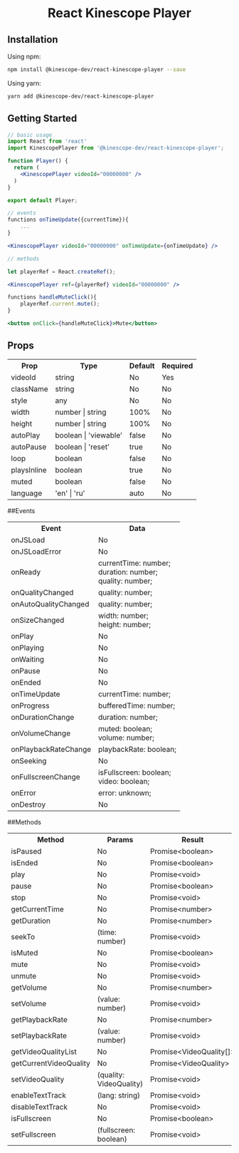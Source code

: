 <h1 align="center">React Kinescope Player</h1>

## Installation

Using npm:

```sh
npm install @kinescope-dev/react-kinescope-player --save
```

Using yarn:

```sh
yarn add @kinescope-dev/react-kinescope-player
```

## Getting Started

```jsx
// basic usage
import React from 'react'
import KinescopePlayer from '@kinescope-dev/react-kinescope-player';

function Player() {
  return (
    <KinescopePlayer videoId="00000000" />
  )
}

export default Player;
```

```jsx
// events
functions onTimeUpdate({currentTime}){
    ...
}

<KinescopePlayer videoId="00000000" onTimeUpdate={onTimeUpdate} />
```

```jsx
// methods

let playerRef = React.createRef();

<KinescopePlayer ref={playerRef} videoId="00000000" />

functions handleMuteClick(){
    playerRef.current.mute();
}

<button onClick={handleMuteClick}>Mute</button>
```

## Props
<table>
  <tr>
    <th>Prop</th>
    <th>Type</th>
    <th>Default</th>
    <th>Required</th>
  </tr>
  <tr>
      <td>videoId</td>
      <td>string</td>
      <td>No</td>
      <td>Yes</td>
  </tr>
  <tr>
      <td>className</td>
      <td>string</td>
      <td>No</td>
      <td>No</td>
  </tr>
  <tr>
      <td>style</td>
      <td>any</td>
      <td>No</td>
      <td>No</td>
  </tr> 
  <tr>
      <td>width</td>
      <td>number | string</td>
      <td>100%</td>
      <td>No</td>
  </tr>
  <tr>
      <td>height</td>
      <td>number | string</td>
      <td>100%</td>
      <td>No</td>
  </tr>
  <tr>
      <td>autoPlay</td>
      <td>boolean | 'viewable'</td>
      <td>false</td>
      <td>No</td>
  </tr>
  <tr>
      <td>autoPause</td>
      <td>boolean | 'reset'</td>
      <td>true</td>
      <td>No</td>
  </tr>
  <tr>
      <td>loop</td>
      <td>boolean</td>
      <td>false</td>
      <td>No</td>
  </tr>
  <tr>
      <td>playsInline</td>
      <td>boolean</td>
      <td>true</td>
      <td>No</td>
  </tr>
  <tr>
      <td>muted</td>
      <td>boolean</td>
      <td>false</td>
      <td>No</td>
  </tr>
  <tr>
      <td>language</td>
      <td>'en' | 'ru'</td>
      <td>auto</td>
      <td>No</td>
  </tr>
</table>

##Events
<table>
  <tr>
    <th>Event</th>
    <th>Data</th>
  </tr>
  <tr>
      <td>onJSLoad</td>
      <td>No</td>
  </tr>
  <tr>
      <td>onJSLoadError</td>
      <td>No</td>
  </tr>
  <tr>
      <td>onReady</td>
      <td>
        currentTime: number;<br/>
        duration: number;<br/>
        quality: number;
      </td>
  </tr>
  <tr>
      <td>onQualityChanged</td>
      <td>
        	quality: number;
      </td>
  </tr>
  <tr>
      <td>onAutoQualityChanged</td>
      <td>
        	quality: number;
      </td>
  </tr>
  <tr>
      <td>onSizeChanged</td>
      <td>
            width: number;<br/>
            height: number;
      </td>
  </tr>
  <tr>
      <td>onPlay</td>
      <td>No</td>
  </tr>
  <tr>
      <td>onPlaying</td>
      <td>No</td>
  </tr>
  <tr>
      <td>onWaiting</td>
      <td>No</td>
  </tr>
  <tr>
      <td>onPause</td>
      <td>No</td>
  </tr>
  <tr>
      <td>onEnded</td>
      <td>No</td>
  </tr>
  <tr>
      <td>onTimeUpdate</td>
      <td>currentTime: number;</td>
  </tr>
  <tr>
      <td>onProgress</td>
      <td>bufferedTime: number;</td>
  </tr>
  <tr>
      <td>onDurationChange</td>
      <td>duration: number;</td>
  </tr>
  <tr>
      <td>onVolumeChange</td>
      <td>
        muted: boolean;<br/>
        volume: number;
      </td>
  </tr>
  <tr>
      <td>onPlaybackRateChange</td>
      <td>playbackRate: boolean;</td>
  </tr>
  <tr>
      <td>onSeeking</td>
      <td>No</td>
  </tr>
  <tr>
      <td>onFullscreenChange</td>
      <td>
        isFullscreen: boolean;<br/>
        video: boolean;
      </td>
  </tr>
  <tr>
      <td>onError</td>
      <td>error: unknown;</td>
  </tr>
  <tr>
      <td>onDestroy</td>
      <td>No</td>
  </tr>
</table>

##Methods
<table>
  <tr>
    <th>Method</th>
    <th>Params</th>
    <th>Result</th>
  </tr>
  <tr>
      <td>isPaused</td>
      <td>No</td>
      <td>Promise&lt;boolean&gt;</td>
  </tr>
  <tr>
      <td>isEnded</td>
      <td>No</td>
      <td>Promise&lt;boolean&gt;</td>
  </tr>
  <tr>
      <td>play</td>
      <td>No</td>
      <td>Promise&lt;void&gt;</td>
  </tr>
  <tr>
      <td>pause</td>
      <td>No</td>
      <td>Promise&lt;boolean&gt;</td>
  </tr>
  <tr>
      <td>stop</td>
      <td>No</td>
      <td>Promise&lt;void&gt;</td>
  </tr>
  <tr>
      <td>getCurrentTime</td>
      <td>No</td>
      <td>Promise&lt;number&gt;</td>
  </tr>
  <tr>
      <td>getDuration</td>
      <td>No</td>
      <td>Promise&lt;number&gt;</td>
  </tr>
  <tr>
      <td>seekTo</td>
      <td>(time: number)</td>
      <td>Promise&lt;void&gt;</td>
  </tr>
  <tr>
      <td>isMuted</td>
      <td>No</td>
      <td>Promise&lt;boolean&gt;</td>
  </tr>
  <tr>
      <td>mute</td>
      <td>No</td>
      <td>Promise&lt;void&gt;</td>
  </tr>
  <tr>
      <td>unmute</td>
      <td>No</td>
      <td>Promise&lt;void&gt;</td>
  </tr>
  <tr>
      <td>getVolume</td>
      <td>No</td>
      <td>Promise&lt;number&gt;</td>
  </tr>
  <tr>
      <td>setVolume</td>
      <td>(value: number)</td>
      <td>Promise&lt;void&gt;</td>
  </tr>
  <tr>
      <td>getPlaybackRate</td>
      <td>No</td>
      <td>Promise&lt;number&gt;</td>
  </tr>
  <tr>
      <td>setPlaybackRate</td>
      <td>(value: number)</td>
      <td>Promise&lt;void&gt;</td>
  </tr>
  <tr>
      <td>getVideoQualityList</td>
      <td>No</td>
      <td>Promise&lt;VideoQuality[]&gt;</td>
  </tr>
  <tr>
      <td>getCurrentVideoQuality</td>
      <td>No</td>
      <td>Promise&lt;VideoQuality&gt;</td>
  </tr>
  <tr>
      <td>setVideoQuality</td>
      <td>(quality: VideoQuality)</td>
      <td>Promise&lt;void&gt;</td>
  </tr>
  <tr>
      <td>enableTextTrack</td>
      <td>(lang: string)</td>
      <td>Promise&lt;void&gt;</td>
  </tr>
  <tr>
      <td>disableTextTrack</td>
      <td>No</td>
      <td>Promise&lt;void&gt;</td>
  </tr>
  <tr>
      <td>isFullscreen</td>
      <td>No</td>
      <td>Promise&lt;boolean&gt;</td>
  </tr>
  <tr>
      <td>setFullscreen</td>
      <td>(fullscreen: boolean)</td>
      <td>Promise&lt;void&gt;</td>
  </tr>
</table>
